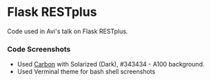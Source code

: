 # Flask RESTplus

Code used in Avi's talk on Flask RESTplus.


### Code Screenshots

* Used [Carbon](https://carbon.now.sh/) with Solarized (Dark), #343434 - A100 background.
* Used Verminal theme for bash shell screenshots
